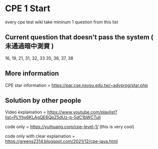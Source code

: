  # CPE 1 Start
 every cpe test wikl take mininum 1 question from this list


 ## Current question that doesn't pass the system ( 未通過暗中測資 )
 16, 19, 21, 31, 32, 33 35, 36, 37, 38

 


## More information

CPE star information = https://par.cse.nsysu.edu.tw/~advprog/star.php

## Solution by other people

Video explaination = https://www.youtube.com/playlist?list=PLYhy6KLAgQE6QpZ5dUz-p-5dC1bWCTuIi

code only = https://yuihuang.com/cpe-level-1/
(this is very cool)

code only with clear explaination = https://greens2314.blogspot.com/2021/12/cpe-java.html

